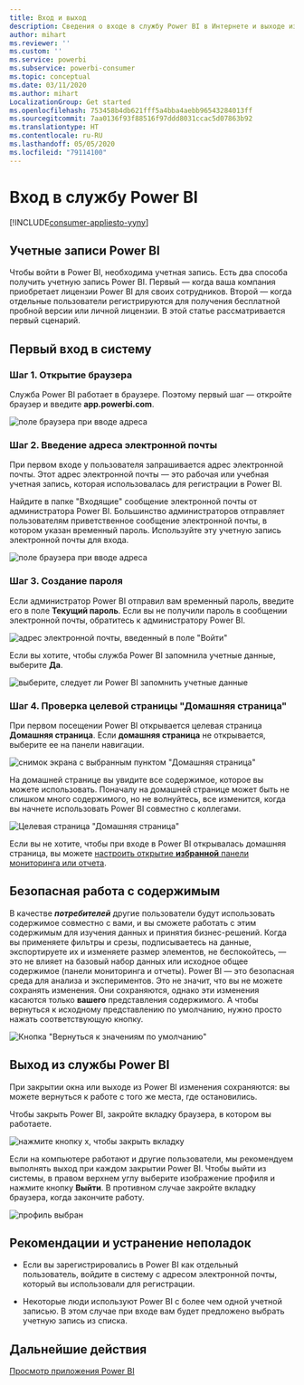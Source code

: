 ```yaml
---
title: Вход и выход
description: Сведения о входе в службу Power BI в Интернете и выходе из нее.
author: mihart
ms.reviewer: ''
ms.custom: ''
ms.service: powerbi
ms.subservice: powerbi-consumer
ms.topic: conceptual
ms.date: 03/11/2020
ms.author: mihart
LocalizationGroup: Get started
ms.openlocfilehash: 753458b4db621fff5a4bba4aebb96543284013ff
ms.sourcegitcommit: 7aa0136f93f88516f97ddd8031ccac5d07863b92
ms.translationtype: HT
ms.contentlocale: ru-RU
ms.lasthandoff: 05/05/2020
ms.locfileid: "79114100"
---
```

# <a name="sign-in-to-power-bi-service"></a>Вход в службу Power BI

[!INCLUDE[consumer-appliesto-yyny](../includes/consumer-appliesto-yyny.md)]

## <a name="power-bi-accounts"></a>Учетные записи Power BI
Чтобы войти в Power BI, необходима учетная запись. Есть два способа получить учетную запись Power BI. Первый — когда ваша компания приобретает лицензии Power BI для своих сотрудников. Второй — когда отдельные пользователи регистрируются для получения бесплатной пробной версии или личной лицензии. В этой статье рассматривается первый сценарий.

## <a name="sign-in-for-the-first-time"></a>Первый вход в систему

### <a name="step-1-open-a-browser"></a>Шаг 1. Открытие браузера
Служба Power BI работает в браузере.  Поэтому первый шаг — откройте браузер и введите **app.powerbi.com**.

![поле браузера при вводе адреса](media/end-user-sign-in/power-bi-sign-in.png)

### <a name="step-2-type-your-email-address"></a>Шаг 2. Введение адреса электронной почты
При первом входе у пользователя запрашивается адрес электронной почты.  Этот адрес электронной почты — это рабочая или учебная учетная запись, которая использовалась для регистрации в Power BI.  

Найдите в папке "Входящие" сообщение электронной почты от администратора Power BI. Большинство администраторов отправляет пользователям приветственное сообщение электронной почты, в котором указан временный пароль. Используйте эту учетную запись электронной почты для входа. 

![поле браузера при вводе адреса](media/end-user-sign-in/power-bi-password.png)


 
### <a name="step-3-create-a-new-password"></a>Шаг 3. Создание пароля
Если администратор Power BI отправил вам временный пароль, введите его в поле **Текущий пароль**. Если вы не получили пароль в сообщении электронной почты, обратитесь к администратору Power BI.

![адрес электронной почты, введенный в поле "Войти"](media/end-user-sign-in/power-bi-login.png)

Если вы хотите, чтобы служба Power BI запомнила учетные данные, выберите **Да**. 

![выберите, следует ли Power BI запомнить учетные данные](media/end-user-sign-in/power-bi-stay-signed-in.png)


### <a name="step-4-review-your-home-landing-page"></a>Шаг 4. Проверка целевой страницы "Домашняя страница"
При первом посещении Power BI открывается целевая страница **Домашняя страница**. Если **домашняя страница** не открывается, выберите ее на панели навигации. 

![снимок экрана с выбранным пунктом "Домашняя страница"](media/end-user-sign-in/power-bi-home-selected.png)

На домашней странице вы увидите все содержимое, которое вы можете использовать. Поначалу на домашней странице может быть не слишком много содержимого, но не волнуйтесь, все изменится, когда вы начнете использовать Power BI совместно с коллегами. 

![Целевая страница "Домашняя страница"](media/end-user-sign-in/power-bi-home-landing.png)

Если вы не хотите, чтобы при входе в Power BI открывалась домашняя страница, вы можете [настроить открытие **избранной** панели мониторинга или отчета](end-user-featured.md). 

## <a name="safely-interact-with-content"></a>Безопасная работа с содержимым
В качестве ***потребителей*** другие пользователи будут использовать содержимое совместно с вами, и вы сможете работать с этим содержимым для изучения данных и принятия бизнес-решений.  Когда вы применяете фильтры и срезы, подписываетесь на данные, экспортируете их и изменяете размер элементов, не беспокойтесь, — это не влияет на базовый набор данных или исходное общее содержимое (панели мониторинга и отчеты). Power BI — это безопасная среда для анализа и экспериментов. Это не значит, что вы не можете сохранять изменения. Они сохраняются, однако эти изменения касаются только **вашего** представления содержимого. А чтобы вернуться к исходному представлению по умолчанию, нужно просто нажать соответствующую кнопку.

![Кнопка "Вернуться к значениям по умолчанию"](media/end-user-sign-in/power-bi-reset.png)

## <a name="sign-out-of-power-bi-service"></a>Выход из службы Power BI
При закрытии окна или выходе из Power BI изменения сохраняются: вы можете вернуться к работе с того же места, где остановились.

Чтобы закрыть Power BI, закройте вкладку браузера, в котором вы работаете. 

![нажмите кнопку x, чтобы закрыть вкладку](media/end-user-sign-in/power-bi-close.png) 

Если на компьютере работают и другие пользователи, мы рекомендуем выполнять выход при каждом закрытии Power BI.  Чтобы выйти из системы, в правом верхнем углу выберите изображение профиля и нажмите кнопку **Выйти**. В противном случае закройте вкладку браузера, когда закончите работу.

![профиль выбран](media/end-user-sign-in/power-bi-sign-out.png) 

## <a name="troubleshooting-and-considerations"></a>Рекомендации и устранение неполадок
- Если вы зарегистрировались в Power BI как отдельный пользователь, войдите в систему с адресом электронной почты, который вы использовали для регистрации.

- Некоторые люди используют Power BI с более чем одной учетной записью. В этом случае при входе вам будет предложено выбрать учетную запись из списка. 

## <a name="next-steps"></a>Дальнейшие действия
[Просмотр приложения Power BI](end-user-app-view.md)
